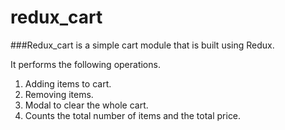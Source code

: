 # redux_cart

###Redux_cart is a simple cart module that is built using Redux.

It performs the following operations.

1. Adding items to cart.
2. Removing items.
3. Modal to clear the whole cart.
4. Counts the total number of items and the total price.

